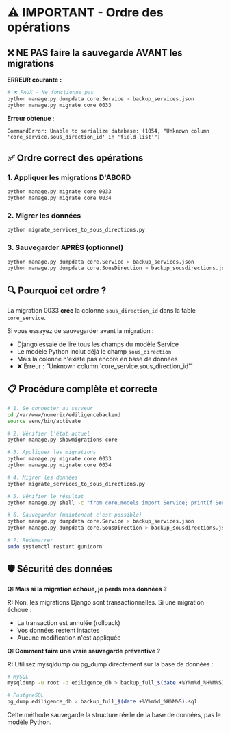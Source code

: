 # ⚠️ IMPORTANT - Ordre des opérations

## ❌ NE PAS faire la sauvegarde AVANT les migrations

**ERREUR courante :**
```bash
# ❌ FAUX - Ne fonctionne pas
python manage.py dumpdata core.Service > backup_services.json
python manage.py migrate core 0033
```

**Erreur obtenue :**
```
CommandError: Unable to serialize database: (1054, "Unknown column 'core_service.sous_direction_id' in 'field list'")
```

## ✅ Ordre correct des opérations

### 1. Appliquer les migrations D'ABORD
```bash
python manage.py migrate core 0033
python manage.py migrate core 0034
```

### 2. Migrer les données
```bash
python migrate_services_to_sous_directions.py
```

### 3. Sauvegarder APRÈS (optionnel)
```bash
python manage.py dumpdata core.Service > backup_services.json
python manage.py dumpdata core.SousDirection > backup_sousdirections.json
```

## 🔍 Pourquoi cet ordre ?

La migration 0033 **crée** la colonne `sous_direction_id` dans la table `core_service`.

Si vous essayez de sauvegarder avant la migration :
- Django essaie de lire tous les champs du modèle Service
- Le modèle Python inclut déjà le champ `sous_direction`
- Mais la colonne n'existe pas encore en base de données
- ❌ Erreur : "Unknown column 'core_service.sous_direction_id'"

## 📋 Procédure complète et correcte

```bash
# 1. Se connecter au serveur
cd /var/www/numerix/ediligencebackend
source venv/bin/activate

# 2. Vérifier l'état actuel
python manage.py showmigrations core

# 3. Appliquer les migrations
python manage.py migrate core 0033
python manage.py migrate core 0034

# 4. Migrer les données
python migrate_services_to_sous_directions.py

# 5. Vérifier le résultat
python manage.py shell -c "from core.models import Service; print(f'Services sans sous-direction: {Service.objects.filter(sous_direction__isnull=True).count()}')"

# 6. Sauvegarder (maintenant c'est possible)
python manage.py dumpdata core.Service > backup_services.json
python manage.py dumpdata core.SousDirection > backup_sousdirections.json

# 7. Redémarrer
sudo systemctl restart gunicorn
```

## 🛡️ Sécurité des données

**Q: Mais si la migration échoue, je perds mes données ?**

**R:** Non, les migrations Django sont transactionnelles. Si une migration échoue :
- La transaction est annulée (rollback)
- Vos données restent intactes
- Aucune modification n'est appliquée

**Q: Comment faire une vraie sauvegarde préventive ?**

**R:** Utilisez mysqldump ou pg_dump directement sur la base de données :

```bash
# MySQL
mysqldump -u root -p ediligence_db > backup_full_$(date +%Y%m%d_%H%M%S).sql

# PostgreSQL
pg_dump ediligence_db > backup_full_$(date +%Y%m%d_%H%M%S).sql
```

Cette méthode sauvegarde la structure réelle de la base de données, pas le modèle Python.
